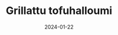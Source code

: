 ---
title: "Grillattu tofuhalloumi"
image: "https://chocochili.net/app/uploads/2023/05/grillattu-tofuhalloumi-300x200.jpg"
date: 2024-01-22
receipt_url: "https://chocochili.net/2023/05/grillattu-tofuhalloumi/"
---